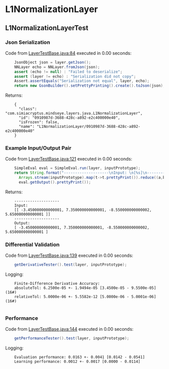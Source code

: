 # L1NormalizationLayer
## L1NormalizationLayerTest
### Json Serialization
Code from [LayerTestBase.java:84](../../../../../../../../MindsEye/src/test/java/com/simiacryptus/mindseye/layers/LayerTestBase.java#L84) executed in 0.00 seconds: 
```java
    JsonObject json = layer.getJson();
    NNLayer echo = NNLayer.fromJson(json);
    assert (echo != null) : "Failed to deserialize";
    assert (layer != echo) : "Serialization did not copy";
    Assert.assertEquals("Serialization not equal", layer, echo);
    return new GsonBuilder().setPrettyPrinting().create().toJson(json);
```

Returns: 

```
    {
      "class": "com.simiacryptus.mindseye.layers.java.L1NormalizationLayer",
      "id": "0910987d-3688-428c-a892-e2c400000e40",
      "isFrozen": false,
      "name": "L1NormalizationLayer/0910987d-3688-428c-a892-e2c400000e40"
    }
```



### Example Input/Output Pair
Code from [LayerTestBase.java:121](../../../../../../../../MindsEye/src/test/java/com/simiacryptus/mindseye/layers/LayerTestBase.java#L121) executed in 0.00 seconds: 
```java
    SimpleEval eval = SimpleEval.run(layer, inputPrototype);
    return String.format("--------------------\nInput: \n[%s]\n--------------------\nOutput: \n%s",
      Arrays.stream(inputPrototype).map(t->t.prettyPrint()).reduce((a,b)->a+",\n"+b).get(),
      eval.getOutput().prettyPrint());
```

Returns: 

```
    --------------------
    Input: 
    [[ -3.450000000000001, 7.350000000000001, -8.550000000000002, 5.650000000000001 ]]
    --------------------
    Output: 
    [ -3.450000000000001, 7.350000000000001, -8.550000000000002, 5.650000000000001 ]
```



### Differential Validation
Code from [LayerTestBase.java:139](../../../../../../../../MindsEye/src/test/java/com/simiacryptus/mindseye/layers/LayerTestBase.java#L139) executed in 0.00 seconds: 
```java
    getDerivativeTester().test(layer, inputPrototype);
```
Logging: 
```
    Finite-Difference Derivative Accuracy:
    absoluteTol: 6.2500e-05 +- 1.9494e-05 [3.4500e-05 - 9.5500e-05] (16#)
    relativeTol: 5.0000e-06 +- 5.5582e-12 [5.0000e-06 - 5.0001e-06] (16#)
    
```

### Performance
Code from [LayerTestBase.java:144](../../../../../../../../MindsEye/src/test/java/com/simiacryptus/mindseye/layers/LayerTestBase.java#L144) executed in 0.00 seconds: 
```java
    getPerformanceTester().test(layer, inputPrototype);
```
Logging: 
```
    Evaluation performance: 0.0163 +- 0.0041 [0.0142 - 0.0541]
    Learning performance: 0.0012 +- 0.0017 [0.0000 - 0.0114]
    
```

